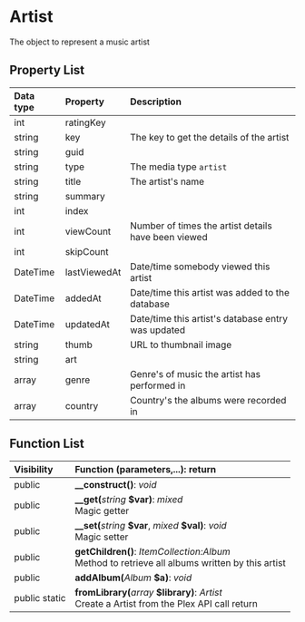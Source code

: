 # Artist

The object to represent a music artist

## Property List

| Data type | Property     | Description                                         |
| :-------- | :----------- | :-------------------------------------------------- |
| int       | ratingKey    |                                                     |
| string    | key          | The key to get the details of the artist            |
| string    | guid         |                                                     |
| string    | type         | The media type `artist`                             |
| string    | title        | The artist's name                                   |
| string    | summary      |                                                     |
| int       | index        |                                                     |
| int       | viewCount    | Number of times the artist details have been viewed |
| int       | skipCount    |                                                     |
| DateTime  | lastViewedAt | Date/time somebody viewed this artist               |
| DateTime  | addedAt      | Date/time this artist was added to the database     |
| DateTime  | updatedAt    | Date/time this artist's database entry was updated  |
| string    | thumb        | URL to thumbnail image                              |
| string    | art          |                                                     |
| array     | genre        | Genre's of music the artist has performed in        |
| array     | country      | Country's the albums were recorded in               |

## Function List
| Visibility    | Function (parameters,...): return                                                                                                          |
| :------------ | :----------------------------------------------------------------------------------------------------------------------------------------- |
| public        | <strong>__construct()</strong>: <em>void</em><br />                                                                                        |
| public        | <strong>__get(</strong><em>string</em> <strong>$var)</strong>: <em>mixed</em><br />Magic getter                                            |
| public        | <strong>__set(</strong><em>string</em> <strong>\$var</strong>, <em>mixed</em> <strong>$val)</strong>: <em>void</em><br />Magic setter      |
| public | <strong>getChildren()</strong>: <em>ItemCollection:Album</em><br />Method to retrieve all albums written by this artist |
| public        | <strong>addAlbum(</strong><em>Album</em> <strong>$a)</strong>: <em>void</em> |
| public static | <strong>fromLibrary(</strong><em>array</em> <strong>$library)</strong>: <em>Artist</em><br />Create a Artist from the Plex API call return |
